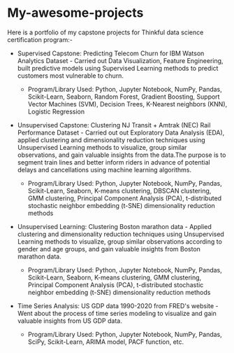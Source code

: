 # My-awesome-projects

Here is a portfolio of my capstone projects for Thinkful data science certification program:-

- Supervised Capstone: Predicting Telecom Churn for IBM Watson Analytics Dataset - Carried out Data Visualization, Feature Engineering, built predictive models using Supervised Learning methods to predict customers most vulnerable to churn.

	- Program/Library Used: Python, Jupyter Notebook, NumPy, Pandas, Scikit-Learn, Seaborn, Random Forest, Gradient Boosting, Support Vector Machines (SVM), Decision Trees, K-Nearest neighbors (KNN), Logistic Regression


- Unsupervised Capstone: Clustering NJ Transit + Amtrak (NEC) Rail Performance Dataset - Carried out out Exploratory Data Analysis (EDA), applied clustering and dimensionality reduction techniques using Unsupervised Learning methods to visualize, group similar observations, and gain valuable insights from the data.The purpose is to segment train lines and better inform riders in advance of potential delays and cancellations using machine learning algorithms. 

	- Program/Library Used: Python, Jupyter Notebook, NumPy, Pandas, Scikit-Learn, Seaborn, K-means clustering, DBSCAN clustering, GMM clustering, Principal Component Analysis (PCA), t-distributed stochastic neighbor embedding (t-SNE) dimensionality reduction methods


- Unsupervised Learning: Clustering Boston marathon data - Applied clustering and dimensionality reduction techniques using Unsupervised Learning methods to visualize, group similar observations according to gender and age groups, and gain valuable insights from Boston marathon data.

	- Program/Library Used: Python, Jupyter Notebook, NumPy, Pandas, Scikit-Learn, Seaborn, K-means clustering, GMM clustering, Principal Component Analysis (PCA), t-distributed stochastic neighbor embedding (t-SNE) dimensionality reduction methods


- Time Series Analysis: US GDP data 1990-2020 from FRED's website - Went about the process of time series modeling to visualize and gain valuable insights from US GDP data.

	- Program/Library Used: Python, Jupyter Notebook, NumPy, Pandas, SciPy, Scikit-Learn, ARIMA model, PACF function, etc.

